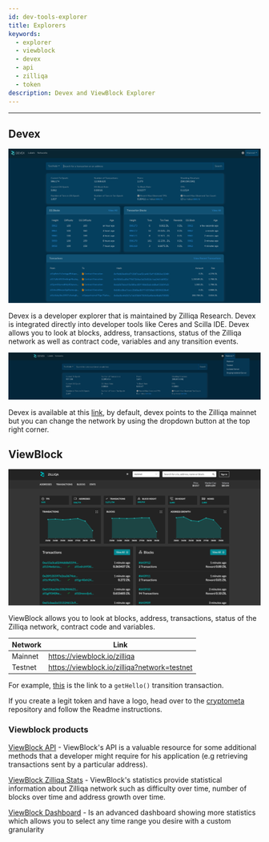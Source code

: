 ```yaml
---
id: dev-tools-explorer
title: Explorers
keywords:
  - explorer
  - viewblock
  - devex
  - api
  - zilliqa
  - token
description: Devex and ViewBlock Explorer
---
```


---

## Devex

!["Viewblock"](/assets/img/dev-dapps/tools/devex.png)

Devex is a developer explorer that is maintained by Zilliqa Research. Devex is
integrated directly into developer tools like Ceres and Scilla IDE. Devex allows
you to look at blocks, address, transactions, status of the Zilliqa network as
well as contract code, variables and any transition events.

!["Viewblock"](/assets/img/dev-dapps/tools/devexNetworkChange.png)

Devex is available at this [link](https://devex.zilliqa.com/), by default, devex
points to the Zilliqa mainnet but you can change the network by using the
dropdown button at the top right corner.

## ViewBlock

!["Viewblock"](/assets/img/dev-dapps/tools/viewblock.png)

ViewBlock allows you to look at blocks, address, transactions, status of the
Zilliqa network, contract code and variables.

| Network | Link                                         |
| ------- | -------------------------------------------- |
| Mainnet | https://viewblock.io/zilliqa                 |
| Testnet | https://viewblock.io/zilliqa?network=testnet |

For example,
[this](https://viewblock.io/zilliqa/tx/c4030c73d6dae558ff0c9d98237101e342888115f13219a00bb14a8ee46fa3be?network=testnet)
is the link to a `getHello()` transition transaction.

If you create a legit token and have a logo, head over to the
[cryptometa](https://github.com/Ashlar/cryptometa) repository and follow the
Readme instructions.

### Viewblock products

[ViewBlock API](https://viewblock.io/api) - ViewBlock's API is a valuable
resource for some additional methods that a developer might require for his
application (e.g retrieving transactions sent by a particular address).

[ViewBlock Zilliqa Stats](https://viewblock.io/zilliqa/stats) - ViewBlock's
statistics provide statistical information about Zilliqa network such as
difficulty over time, number of blocks over time and address growth over time.

[ViewBlock Dashboard](https://dash.viewblock.io/d/zilliqa) - Is an advanced
dashboard showing more statistics which allows you to select any time range you
desire with a custom granularity

